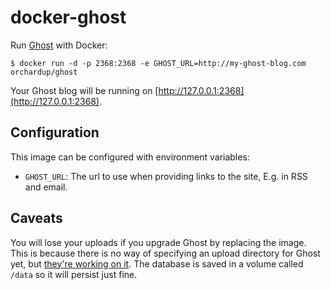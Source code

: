 docker-ghost
============

Run [Ghost](http://ghost.org) with Docker:

    $ docker run -d -p 2368:2368 -e GHOST_URL=http://my-ghost-blog.com orchardup/ghost

Your Ghost blog will be running on [http://127.0.0.1:2368](http://127.0.0.1:2368).


Configuration
-------------

This image can be configured with environment variables:

 - `GHOST_URL`: The url to use when providing links to the site, E.g. in RSS and email.


Caveats
-------

You will lose your uploads if you upgrade Ghost by replacing the image. This is because there is no way of specifying an upload directory for Ghost yet, but [they're working on it](https://github.com/TryGhost/Ghost/issues/635). The database is saved in a volume called `/data` so it will persist just fine.


